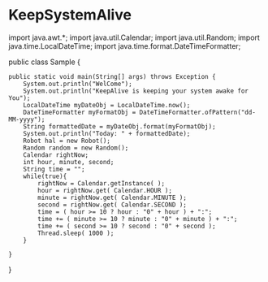 # KeepSystemAlive
import java.awt.*;
import java.util.Calendar;
import java.util.Random;
import java.time.LocalDateTime;
import java.time.format.DateTimeFormatter;

public class Sample {

    public static void main(String[] args) throws Exception {
        System.out.println("WelCome");
        System.out.println("KeepAlive is keeping your system awake for You");
        LocalDateTime myDateObj = LocalDateTime.now();
        DateTimeFormatter myFormatObj = DateTimeFormatter.ofPattern("dd-MM-yyyy");
        String formattedDate = myDateObj.format(myFormatObj);
        System.out.println("Today: " + formattedDate);
        Robot hal = new Robot();
        Random random = new Random();
        Calendar rightNow;
        int hour, minute, second;
        String time = "";
        while(true){
            rightNow = Calendar.getInstance( );
            hour = rightNow.get( Calendar.HOUR );
            minute = rightNow.get( Calendar.MINUTE );
            second = rightNow.get( Calendar.SECOND );
            time = ( hour >= 10 ? hour : "0" + hour ) + ":";
            time += ( minute >= 10 ? minute : "0" + minute ) + ":";
            time += ( second >= 10 ? second : "0" + second );
            Thread.sleep( 1000 );
        }

    }
}
